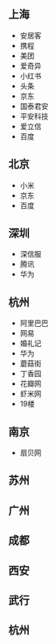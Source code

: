## 上海
- 安居客
- 携程
- 美团
- 爱奇异
- 小红书
- 头条
- 京东
- 国泰君安
- 平安科技
- 爱立信
- 百度

## 北京
- 小米
- 京东
- 百度

## 深圳
- 深信服
- 腾讯
- 华为


## 杭州
- 阿里巴巴
- 网易
- 婚礼记
- 华为
- 蘑菇街
- 丁香园
- 花瓣网
- 虾米网
- 19楼


## 南京
- 扇贝网

## 苏州

## 广州

## 成都

## 西安

## 武行

## 杭州
